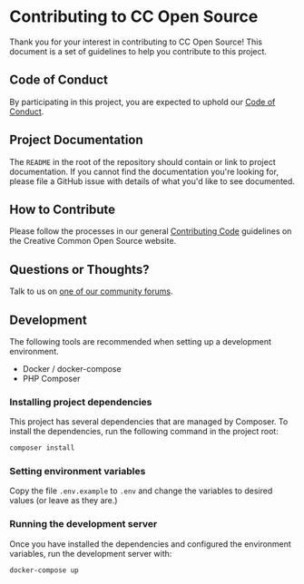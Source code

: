 # Contributing to CC Open Source

Thank you for your interest in contributing to CC Open Source! This document is
a set of guidelines to help you contribute to this project.

## Code of Conduct

By participating in this project, you are expected to uphold our [Code of
Conduct][code_of_conduct].

[code_of_conduct]:https://opensource.creativecommons.org/community/code-of-conduct/

## Project Documentation

The `README` in the root of the repository should contain or link to
project documentation. If you cannot find the documentation you're
looking for, please file a GitHub issue with details of what
you'd like to see documented.

## How to Contribute

Please follow the processes in our general [Contributing Code][contributing]
guidelines on the Creative Common Open Source website.

[contributing]:https://opensource.creativecommons.org/contributing-code/

## Questions or Thoughts?

Talk to us on [one of our community forums][community].

[community]:https://opensource.creativecommons.org/community/

## Development

The following tools are recommended when setting up a development environment.

- Docker / docker-compose
- PHP Composer

### Installing project dependencies

This project has several dependencies that are managed by Composer. To install the dependencies, run the following command in the project root:

```sh
composer install
```

### Setting environment variables

Copy the file `.env.example` to `.env` and change the variables to desired values (or leave as they are.)

### Running the development server

Once you have installed the dependencies and configured the environment variables, run the development server with:

```sh
docker-compose up
```